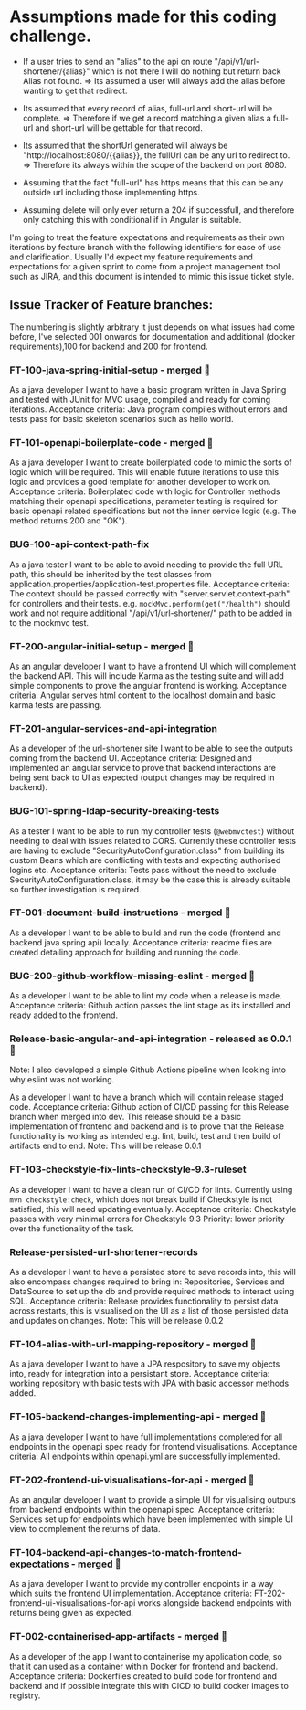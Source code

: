 # Assumptions made for this coding challenge.

- If a user tries to send an "alias" to the api on route "/api/v1/url-shortener/{alias}" which is not there I will do nothing but return back Alias not found.
=> Its assumed a user will always add the alias before wanting to get that redirect.

- Its assumed that every record of alias, full-url and short-url will be complete.
=> Therefore if we get a record matching a given alias a full-url and short-url will be gettable for that record.

- Its assumed that the shortUrl generated will always be "http://localhost:8080/{{alias}}, the fullUrl can be any url to redirect to.
=> Therefore its always within the scope of the backend on port 8080.

- Assuming that the fact "full-url" has https means that this can be any outside url including those implementing https.

- Assuming delete will only ever return a 204 if successfull, and therefore only catching this with conditional if in Angular is suitable.

I'm going to treat the feature expectations and requirements as their own iterations by feature branch with the following identifiers for ease of use and clarification.
Usually I'd expect my feature requirements and expectations for a given sprint to come from a project management tool such as JIRA, and this document is intended to mimic this issue ticket style.

## Issue Tracker of Feature branches:
The numbering is slightly arbitrary it just depends on what issues had come before, I've selected 001 onwards for documentation and additional (docker requirements),100 for backend and 200 for frontend.

### FT-100-java-spring-initial-setup - merged 🚀
As a java developer I want to have a basic program written in Java Spring and tested with JUnit for MVC usage, compiled and ready for coming iterations.
Acceptance criteria: Java program compiles without errors and tests pass for basic skeleton scenarios such as hello world.

### FT-101-openapi-boilerplate-code - merged 🚀
As a java developer I want to create boilerplated code to mimic the sorts of logic which will be required.
This will enable future iterations to use this logic and provides a good template for another developer to work on.
Acceptance criteria: Boilerplated code with logic for Controller methods matching their openapi specifications, parameter testing is required for basic openapi related specifications but not the inner service logic (e.g. The method returns 200 and "OK").

### BUG-100-api-context-path-fix 
As a java tester I want to be able to avoid needing to provide the full URL path, this should be inherited by the test classes from application.properties/application-test.properties file.
Acceptance criteria: The context should be passed correctly with "server.servlet.context-path" for controllers and their tests.
e.g. `mockMvc.perform(get("/health")` should work and not require additional "/api/v1/url-shortener/" path to be added in to the mockmvc test.

### FT-200-angular-initial-setup - merged 🚀
As an angular developer I want to have a frontend UI which will complement the backend API.
This will include Karma as the testing suite and will add simple components to prove the angular frontend is working.
Acceptance criteria: Angular serves html content to the localhost domain and basic karma tests are passing.

### FT-201-angular-services-and-api-integration
As a developer of the url-shortener site I want to be able to see the outputs coming from the backend UI.
Acceptance criteria: Designed and implemented an angular service to prove that backend interactions are being sent back to UI as expected (output changes may be required in backend).

### BUG-101-spring-ldap-security-breaking-tests
As a tester I want to be able to run my controller tests (`@webmvctest`) without needing to deal with issues related to CORS.
Currently these controller tests are having to exclude "SecurityAutoConfiguration.class" from building its custom Beans which are conflicting with tests and expecting authorised logins etc.
Acceptance criteria: Tests pass without the need to exclude SecurityAutoConfiguration.class, it may be the case this is already suitable so further investigation is required.

### FT-001-document-build-instructions - merged 🚀
As a developer I want to be able to build and run the code (frontend and backend java spring api) locally.
Acceptance criteria: readme files are created detailing approach for building and running the code.

### BUG-200-github-workflow-missing-eslint - merged 🚀
As a developer I want to be able to lint my code when a release is made.
Acceptance criteria: Github action passes the lint stage as its installed and ready added to the frontend.

### Release-basic-angular-and-api-integration - released as 0.0.1 🚀
Note: I also developed a simple Github Actions pipeline when looking into why eslint was not working.

As a developer I want to have a branch which will contain release staged code.
Acceptance criteria: Github action of CI/CD passing for this Release branch when merged into dev.
This release should be a basic implementation of frontend and backend and is to prove that the Release functionality is working as intended 
e.g. lint, build, test and then build of artifacts end to end.
Note: This will be release 0.0.1

### FT-103-checkstyle-fix-lints-checkstyle-9.3-ruleset
As a developer I want to have a clean run of CI/CD for lints.
Currently using `mvn checkstyle:check`, which does not break build if Checkstyle is not satisfied, this will need updating eventually.
Acceptance criteria: Checkstyle passes with very minimal errors for Checkstyle 9.3
Priority: lower priority over the functionality of the task.

### Release-persisted-url-shortener-records
As a developer I want to have a persisted store to save records into, this will also encompass changes required to bring in:
Repositories, Services and DataSource to set up the db and provide required methods to interact using SQL.
Acceptance criteria: Release provides functionality to persist data across restarts, this is visualised on the UI as a list of those persisted data and updates on changes.
Note: This will be release 0.0.2

### FT-104-alias-with-url-mapping-repository - merged 🚀
As a java developer I want to have a JPA respository to save my objects into, ready for integration into a persistant store.
Acceptance criteria: working repository with basic tests with JPA with basic accessor methods added.

### FT-105-backend-changes-implementing-api - merged 🚀
As a java developer I want to have full implementations completed for all endpoints in the openapi spec ready for frontend visualisations.
Acceptance criteria: All endpoints within openapi.yml are successfully implemented.

### FT-202-frontend-ui-visualisations-for-api - merged 🚀
As an angular developer I want to provide a simple UI for visualising outputs from backend endpoints within the openapi spec.
Acceptance criteria: Services set up for endpoints which have been implemented with simple UI view to complement the returns of data.

### FT-104-backend-api-changes-to-match-frontend-expectations - merged 🚀
As a java developer I want to provide my controller endpoints in a way which suits the frontend UI implementation.
Acceptance criteria: FT-202-frontend-ui-visualisations-for-api works alongside backend endpoints with returns being given as expected.

### FT-002-containerised-app-artifacts - merged 🚀
As a developer of the app I want to containerise my application code, so that it can used as a container within Docker for frontend and backend.
Acceptance criteria: Dockerfiles created to build code for frontend and backend and if possible integrate this with CICD to build docker images to registry.